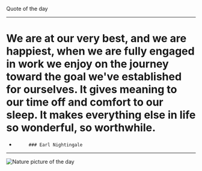 Quote of the day***# We are at our very best, and we are happiest, when we are fully engaged in work we enjoy on the journey toward the goal we've established for ourselves. It gives meaning to our time off and comfort to our sleep. It makes everything else in life so wonderful, so worthwhile.   -          ### Earl Nightingale ***<img src="http://www.naturepicoftheday.com/npods/2021/february/winterscape_800w.jpg" alt="Nature picture of the day">
